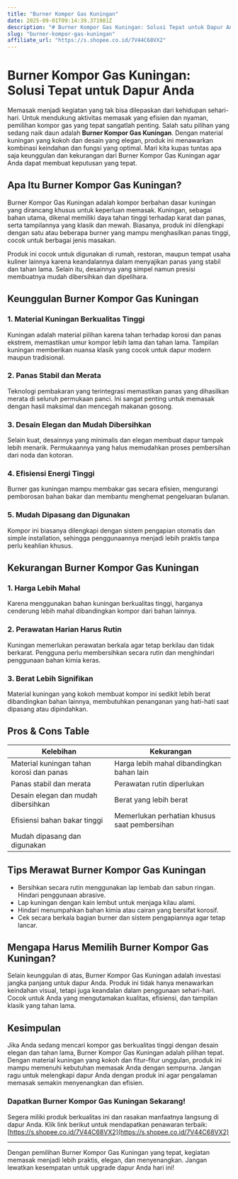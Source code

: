 ```yaml
---
title: "Burner Kompor Gas Kuningan"
date: 2025-09-01T09:14:39.371981Z
description: "# Burner Kompor Gas Kuningan: Solusi Tepat untuk Dapur Anda..."
slug: "burner-kompor-gas-kuningan"
affiliate_url: "https://s.shopee.co.id/7V44C68VX2"
---
```

# Burner Kompor Gas Kuningan: Solusi Tepat untuk Dapur Anda

Memasak menjadi kegiatan yang tak bisa dilepaskan dari kehidupan sehari-hari. Untuk mendukung aktivitas memasak yang efisien dan nyaman, pemilihan kompor gas yang tepat sangatlah penting. Salah satu pilihan yang sedang naik daun adalah **Burner Kompor Gas Kuningan**. Dengan material kuningan yang kokoh dan desain yang elegan, produk ini menawarkan kombinasi keindahan dan fungsi yang optimal. Mari kita kupas tuntas apa saja keunggulan dan kekurangan dari Burner Kompor Gas Kuningan agar Anda dapat membuat keputusan yang tepat.

## Apa Itu Burner Kompor Gas Kuningan?

Burner Kompor Gas Kuningan adalah kompor berbahan dasar kuningan yang dirancang khusus untuk keperluan memasak. Kuningan, sebagai bahan utama, dikenal memiliki daya tahan tinggi terhadap karat dan panas, serta tampilannya yang klasik dan mewah. Biasanya, produk ini dilengkapi dengan satu atau beberapa burner yang mampu menghasilkan panas tinggi, cocok untuk berbagai jenis masakan.

Produk ini cocok untuk digunakan di rumah, restoran, maupun tempat usaha kuliner lainnya karena keandalannya dalam menyajikan panas yang stabil dan tahan lama. Selain itu, desainnya yang simpel namun presisi membuatnya mudah dibersihkan dan dipelihara.

## Keunggulan Burner Kompor Gas Kuningan

### 1. Material Kuningan Berkualitas Tinggi
Kuningan adalah material pilihan karena tahan terhadap korosi dan panas ekstrem, memastikan umur kompor lebih lama dan tahan lama. Tampilan kuningan memberikan nuansa klasik yang cocok untuk dapur modern maupun tradisional.

### 2. Panas Stabil dan Merata
Teknologi pembakaran yang terintegrasi memastikan panas yang dihasilkan merata di seluruh permukaan panci. Ini sangat penting untuk memasak dengan hasil maksimal dan mencegah makanan gosong.

### 3. Desain Elegan dan Mudah Dibersihkan
Selain kuat, desainnya yang minimalis dan elegan membuat dapur tampak lebih menarik. Permukaannya yang halus memudahkan proses pembersihan dari noda dan kotoran.

### 4. Efisiensi Energi Tinggi
Burner gas kuningan mampu membakar gas secara efisien, mengurangi pemborosan bahan bakar dan membantu menghemat pengeluaran bulanan.

### 5. Mudah Dipasang dan Digunakan
Kompor ini biasanya dilengkapi dengan sistem pengapian otomatis dan simple installation, sehingga penggunaannya menjadi lebih praktis tanpa perlu keahlian khusus.

## Kekurangan Burner Kompor Gas Kuningan

### 1. Harga Lebih Mahal
Karena menggunakan bahan kuningan berkualitas tinggi, harganya cenderung lebih mahal dibandingkan kompor dari bahan lainnya.

### 2. Perawatan Harian Harus Rutin
Kuningan memerlukan perawatan berkala agar tetap berkilau dan tidak berkarat. Pengguna perlu membersihkan secara rutin dan menghindari penggunaan bahan kimia keras.

### 3. Berat Lebih Signifikan
Material kuningan yang kokoh membuat kompor ini sedikit lebih berat dibandingkan bahan lainnya, membutuhkan penanganan yang hati-hati saat dipasang atau dipindahkan.

## Pros & Cons Table

| Kelebihan                     | Kekurangan                                |
|------------------------------|-------------------------------------------|
| Material kuningan tahan korosi dan panas | Harga lebih mahal dibandingkan bahan lain |
| Panas stabil dan merata     | Perawatan rutin diperlukan               |
| Desain elegan dan mudah dibersihkan | Berat yang lebih berat                   |
| Efisiensi bahan bakar tinggi | Memerlukan perhatian khusus saat pembersihan |
| Mudah dipasang dan digunakan |                                           |

## Tips Merawat Burner Kompor Gas Kuningan

- Bersihkan secara rutin menggunakan lap lembab dan sabun ringan. Hindari penggunaan abrasive.
- Lap kuningan dengan kain lembut untuk menjaga kilau alami.
- Hindari menumpahkan bahan kimia atau cairan yang bersifat korosif.
- Cek secara berkala bagian burner dan sistem pengapiannya agar tetap lancar.

## Mengapa Harus Memilih Burner Kompor Gas Kuningan?

Selain keunggulan di atas, Burner Kompor Gas Kuningan adalah investasi jangka panjang untuk dapur Anda. Produk ini tidak hanya menawarkan keindahan visual, tetapi juga keandalan dalam penggunaan sehari-hari. Cocok untuk Anda yang mengutamakan kualitas, efisiensi, dan tampilan klasik yang tahan lama.

## Kesimpulan

Jika Anda sedang mencari kompor gas berkualitas tinggi dengan desain elegan dan tahan lama, Burner Kompor Gas Kuningan adalah pilihan tepat. Dengan material kuningan yang kokoh dan fitur-fitur unggulan, produk ini mampu memenuhi kebutuhan memasak Anda dengan sempurna. Jangan ragu untuk melengkapi dapur Anda dengan produk ini agar pengalaman memasak semakin menyenangkan dan efisien.

### Dapatkan Burner Kompor Gas Kuningan Sekarang!

Segera miliki produk berkualitas ini dan rasakan manfaatnya langsung di dapur Anda. Klik link berikut untuk mendapatkan penawaran terbaik: [https://s.shopee.co.id/7V44C68VX2](https://s.shopee.co.id/7V44C68VX2)

---

Dengan pemilihan Burner Kompor Gas Kuningan yang tepat, kegiatan memasak menjadi lebih praktis, elegan, dan menyenangkan. Jangan lewatkan kesempatan untuk upgrade dapur Anda hari ini!